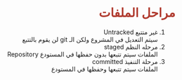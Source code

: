 
<div  dir="rtl">  <h1  style="color:#B03A2E"  >  مراحل الملفات </h1>
 
<ol>
<li> غير متتبع Untracked </li> 
   سيتم التعديل في المشروع ولكن الـ git لن يقوم بالتتبع
 <li>مرحله النظم staged  </li>
  الملفات سيتم تتبعها بدون حفظها في المستودع Repository   
  <li>مرحلة التنفيذ committed </li>
   الملفات سيتم تتبعها وحفظها في المستودع  
 </ol>
 </div>
